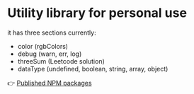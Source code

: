# Utility library for personal use

it has three sections currently:

- color (rgbColors)
- debug (warn, err, log)
- threeSum (Leetcode solution)
- dataType (undefined, boolean, string, array, object)

👉 [Published NPM packages](https://www.npmjs.com/package/isa-utils)
